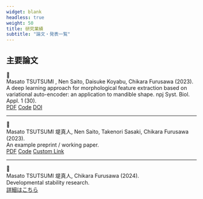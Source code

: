 ```yaml
---
widget: blank
headless: true
weight: 50
title: 研究業績
subtitle: "論文・発表一覧"
---
```


<div id="publications"></div>

## 主要論文

<div class="publication-item">

<div class="publication-icon">
📄
</div>

<div class="publication-content">
<div class="authors">Masato TSUTSUMI , Nen Saito, Daisuke Koyabu, Chikara Furusawa (2023).</div>
<div class="title">A deep learning approach for morphological feature extraction based on variational auto-encoder: an application to mandible shape. npj Syst. Biol. Appl. 1 (30).</div>
<div class="links">
<a href="https://doi.org/10.1038/s41540-023-00293-6">PDF</a>
<a href="https://github.com/masa10223">Code</a>
<a href="https://doi.org/10.1038/s41540-023-00293-6">DOI</a>
</div>
</div>

</div>

---

<div class="publication-item">

<div class="publication-icon">
📄
</div>

<div class="publication-content">
<div class="authors">Masato TSUTSUMI 堤真人, Nen Saito, Takenori Sasaki, Chikara Furusawa (2023).</div>
<div class="title">An example preprint / working paper.</div>
<div class="links">
<a href="#">PDF</a>
<a href="https://github.com/masa10223">Code</a>
<a href="#">Custom Link</a>
</div>
</div>

</div>

---

<div class="publication-item">

<div class="publication-icon">
📄
</div>

<div class="publication-content">
<div class="authors">Masato TSUTSUMI 堤真人, Chikara Furusawa (2024).</div>
<div class="title">Developmental stability research.</div>
<div class="links">
<a href="/ja/publication/">詳細はこちら</a>
</div>
</div>

</div>